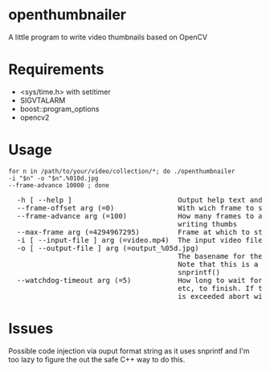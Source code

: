 # openthumbnailer

A little program to write video thumbnails based on OpenCV

# Requirements

* <sys/time.h> with setitimer
* SIGVTALARM
* boost::program_options
* opencv2

# Usage

<code>for n in /path/to/your/video/collection/*; do ./openthumbnailer -i "$n" -o "$n".%010d.jpg --frame-advance 10000 ; done</code>

<pre>
  -h [ --help ]                         Output help text and exit successfully
  --frame-offset arg (=0)               With wich frame to start writing thumbs
  --frame-advance arg (=100)            How many frames to advance between 
                                        writing thumbs
  --max-frame arg (=4294967295)         Frame at which to stop processing
  -i [ --input-file ] arg (=video.mp4)  The input video file name
  -o [ --output-file ] arg (=output_%05d.jpg)
                                        The basename for the output thumbnails.
                                        Note that this is a format string for 
                                        snprintf()
  --watchdog-timeout arg (=5)           How long to wait for seeking calls, 
                                        etc, to finish. If this time (seconds) 
                                        is exceeded abort with failure.
</pre>

# Issues

Possible code injection via ouput format string as it uses snprintf and I'm too lazy to figure the out the safe C++ way to do this.



